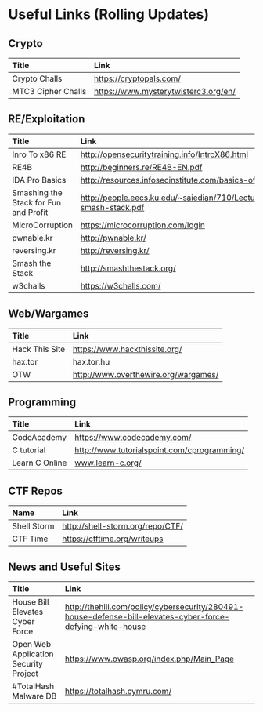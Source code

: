 Useful Links (Rolling Updates)
==============================

Crypto
------
|Title|Link|
|:----|:---|
| Crypto Challs | https://cryptopals.com/ |
| MTC3 Cipher Challs | https://www.mysterytwisterc3.org/en/ |

RE/Exploitation
---------------
|Title|Link|
|:----|:---|
| Inro To x86 RE | http://opensecuritytraining.info/IntroX86.html |
| RE4B | http://beginners.re/RE4B-EN.pdf |
| IDA Pro Basics | http://resources.infosecinstitute.com/basics-of-ida-pro-2/ |
| Smashing the Stack for Fun and Profit | http://people.eecs.ku.edu/~saiedian/710/Lectures/Readings/10-smash-stack.pdf |
| MicroCorruption | https://microcorruption.com/login |
| pwnable.kr | http://pwnable.kr/ |
| reversing.kr | http://reversing.kr/ |
| Smash the Stack | http://smashthestack.org/ |
| w3challs | https://w3challs.com/ |

Web/Wargames
------------
|Title|Link|
|:----|:---|
| Hack This Site | https://www.hackthissite.org/ |
| hax.tor | hax.tor.hu |
| OTW | http://www.overthewire.org/wargames/ |

Programming
-----------
|Title|Link|
|:----|:---|
|CodeAcademy| https://www.codecademy.com/|
|C tutorial| http://www.tutorialspoint.com/cprogramming/|
|Learn C Online| www.learn-c.org/|

CTF Repos
---------
|Name|Link|
|:---|:---|
| Shell Storm | http://shell-storm.org/repo/CTF/ |
| CTF Time | https://ctftime.org/writeups |


News and Useful Sites
---------------------
|Title|Link|
|:----|:---|
| House Bill Elevates Cyber Force | http://thehill.com/policy/cybersecurity/280491-house-defense-bill-elevates-cyber-force-defying-white-house|
| Open Web Application Security Project | https://www.owasp.org/index.php/Main_Page |
| #TotalHash Malware DB | https://totalhash.cymru.com/ |
